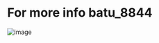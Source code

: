 # For more info batu_8844

![image](https://github.com/Bt08s/Network-Tool/assets/68190921/76165230-46ba-43de-a7f8-b3744376fb9f)

